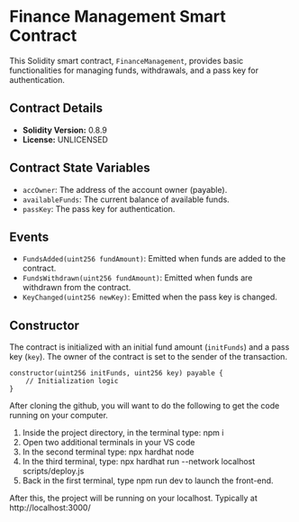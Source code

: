 # Finance Management Smart Contract

This Solidity smart contract, `FinanceManagement`, provides basic functionalities for managing funds, withdrawals, and a pass key for authentication.

## Contract Details

- **Solidity Version:** 0.8.9
- **License:** UNLICENSED

## Contract State Variables

- `accOwner`: The address of the account owner (payable).
- `availableFunds`: The current balance of available funds.
- `passKey`: The pass key for authentication.

## Events

- `FundsAdded(uint256 fundAmount)`: Emitted when funds are added to the contract.
- `FundsWithdrawn(uint256 fundAmount)`: Emitted when funds are withdrawn from the contract.
- `KeyChanged(uint256 newKey)`: Emitted when the pass key is changed.

## Constructor

The contract is initialized with an initial fund amount (`initFunds`) and a pass key (`key`). The owner of the contract is set to the sender of the transaction.

```solidity
constructor(uint256 initFunds, uint256 key) payable {
    // Initialization logic
}
```

After cloning the github, you will want to do the following to get the code running on your computer.

1. Inside the project directory, in the terminal type: npm i
2. Open two additional terminals in your VS code
3. In the second terminal type: npx hardhat node
4. In the third terminal, type: npx hardhat run --network localhost scripts/deploy.js
5. Back in the first terminal, type npm run dev to launch the front-end.

After this, the project will be running on your localhost. 
Typically at http://localhost:3000/
